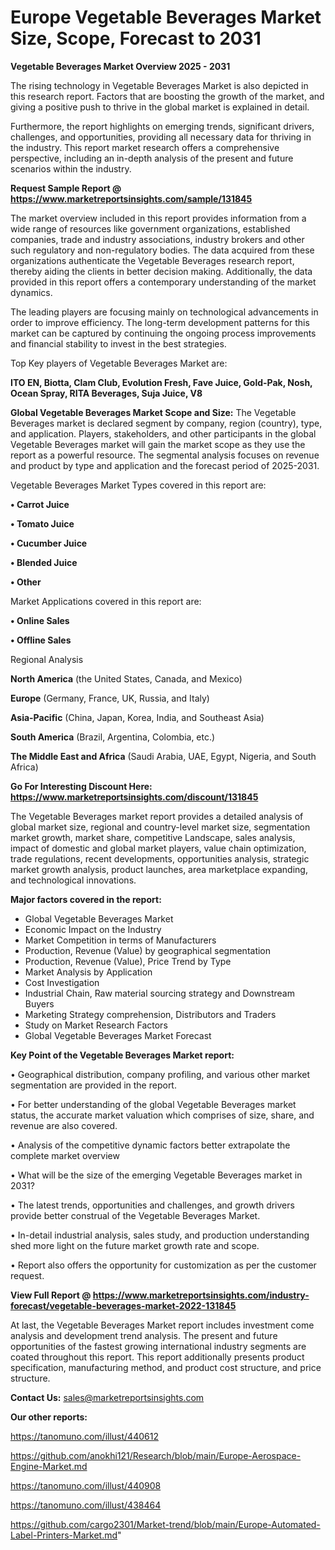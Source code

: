 # Europe Vegetable Beverages Market Size, Scope, Forecast to 2031

<Strong> Vegetable Beverages Market Overview 2025 - 2031</strong>

The rising technology in Vegetable Beverages Market is also depicted in this research report. Factors that are boosting the growth of the market, and giving a positive push to thrive in the global market is explained in detail.

Furthermore, the report highlights on emerging trends, significant drivers, challenges, and opportunities, providing all necessary data for thriving in the industry. This report market research offers a comprehensive perspective, including an in-depth analysis of the present and future scenarios within the industry.

<strong>Request Sample Report @ <a href=https://www.marketreportsinsights.com/sample/131845>https://www.marketreportsinsights.com/sample/131845</a></strong>

The market overview included in this report provides information from a wide range of resources like government organizations, established companies, trade and industry associations, industry brokers and other such regulatory and non-regulatory bodies. The data acquired from these organizations authenticate the Vegetable Beverages research report, thereby aiding the clients in better decision making. Additionally, the data provided in this report offers a contemporary understanding of the market dynamics.

The leading players are focusing mainly on technological advancements in order to improve efficiency. The long-term development patterns for this market can be captured by continuing the ongoing process improvements and financial stability to invest in the best strategies.

Top Key players of Vegetable Beverages Market are:

<strong>ITO EN, Biotta, Clam Club, Evolution Fresh, Fave Juice, Gold-Pak, Nosh, Ocean Spray, RITA Beverages, Suja Juice, V8</strong>

<strong><b>Global Vegetable Beverages Market Scope and Size:</b></strong>
The Vegetable Beverages market is declared segment by company, region (country), type, and application. Players, stakeholders, and other participants in the global Vegetable Beverages market will gain the market scope as they use the report as a powerful resource. The segmental analysis focuses on revenue and product by type and application and the forecast period of 2025-2031.

Vegetable Beverages Market Types covered in this report are:

<strong>• Carrot Juice

• Tomato Juice

• Cucumber Juice

• Blended Juice

• Other</strong>

Market Applications covered in this report are:

<strong>• Online Sales

• Offline Sales</strong> 

Regional Analysis

<strong>North America</strong> (the United States, Canada, and Mexico)

<strong>Europe</strong> (Germany, France, UK, Russia, and Italy)

<strong>Asia-Pacific</strong> (China, Japan, Korea, India, and Southeast Asia)

<strong>South America</strong> (Brazil, Argentina, Colombia, etc.)

<strong>The Middle East and Africa</strong> (Saudi Arabia, UAE, Egypt, Nigeria, and South Africa)

<strong>Go For Interesting Discount Here: <a href=https://www.marketreportsinsights.com/discount/131845>https://www.marketreportsinsights.com/discount/131845</a></strong>

The Vegetable Beverages market report provides a detailed analysis of global market size, regional and country-level market size, segmentation market growth, market share, competitive Landscape, sales analysis, impact of domestic and global market players, value chain optimization, trade regulations, recent developments, opportunities analysis, strategic market growth analysis, product launches, area marketplace expanding, and technological innovations.

<strong><b>Major factors covered in the report:</b></strong>
<ul>
  <li>Global Vegetable Beverages Market </li>
  <li>Economic Impact on the Industry</li>
  <li>Market Competition in terms of Manufacturers</li>
  <li>Production, Revenue (Value) by geographical segmentation</li>
  <li>Production, Revenue (Value), Price Trend by Type</li>
  <li>Market Analysis by Application</li>
  <li>Cost Investigation</li>
  <li>Industrial Chain, Raw material sourcing strategy and Downstream Buyers</li>
  <li>Marketing Strategy comprehension, Distributors and Traders</li>
  <li>Study on Market Research Factors</li>
  <li>Global Vegetable Beverages Market Forecast</li>
</ul>

<strong><b>Key Point of the Vegetable Beverages Market report:</b></strong>

• Geographical distribution, company profiling, and various other market segmentation are provided in the report.

• For better understanding of the global Vegetable Beverages market status, the accurate market valuation which comprises of size, share, and revenue are also covered.

• Analysis of the competitive dynamic factors better extrapolate the complete market overview

• What will be the size of the emerging Vegetable Beverages market in 2031?

• The latest trends, opportunities and challenges, and growth drivers provide better construal of the Vegetable Beverages Market.

• In-detail industrial analysis, sales study, and production understanding shed more light on the future market growth rate and scope.

• Report also offers the opportunity for customization as per the customer request.

<strong><b>View Full Report @ <a href=https://www.marketreportsinsights.com/industry-forecast/vegetable-beverages-market-2022-131845>https://www.marketreportsinsights.com/industry-forecast/vegetable-beverages-market-2022-131845</a></b></strong>


At last, the Vegetable Beverages Market report includes investment come analysis and development trend analysis. The present and future opportunities of the fastest growing international industry segments are coated throughout this report. This report additionally presents product specification, manufacturing method, and product cost structure, and price structure.

<strong>Contact Us:</strong>
sales@marketreportsinsights.com

<strong>Our other reports:</strong>

<a href=https://tanomuno.com/illust/440612>https://tanomuno.com/illust/440612</a>

<a href=https://github.com/anokhi121/Research/blob/main/Europe-Aerospace-Engine-Market.md>https://github.com/anokhi121/Research/blob/main/Europe-Aerospace-Engine-Market.md</a>

<a href=https://tanomuno.com/illust/440908>https://tanomuno.com/illust/440908</a>

<a href=https://tanomuno.com/illust/438464>https://tanomuno.com/illust/438464</a>

<a href=https://github.com/cargo2301/Market-trend/blob/main/Europe-Automated-Label-Printers-Market.md>https://github.com/cargo2301/Market-trend/blob/main/Europe-Automated-Label-Printers-Market.md</a>"
